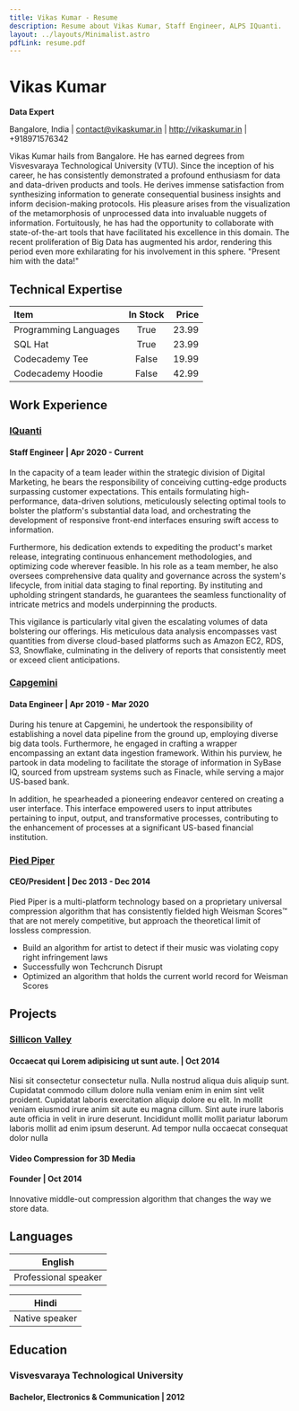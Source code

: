 ```yaml
---
title: Vikas Kumar - Resume
description: Resume about Vikas Kumar, Staff Engineer, ALPS IQuanti.
layout: ../layouts/Minimalist.astro
pdfLink: resume.pdf
---
```


# Vikas Kumar

**Data Expert**

Bangalore, India | contact@vikaskumar.in | http://vikaskumar.in | +918971576342

Vikas Kumar hails from Bangalore. He has earned degrees from Visvesvaraya Technological University (VTU). Since the inception of his career, he has consistently demonstrated a profound enthusiasm for data and data-driven products and tools. He derives immense satisfaction from synthesizing information to generate consequential business insights and inform decision-making protocols. His pleasure arises from the visualization of the metamorphosis of unprocessed data into invaluable nuggets of information. Fortuitously, he has had the opportunity to collaborate with state-of-the-art tools that have facilitated his excellence in this domain. The recent proliferation of Big Data has augmented his ardor, rendering this period even more exhilarating for his involvement in this sphere. "Present him with the data!"

## Technical Expertise

| Item              | In Stock | Price |
| :---------------- | :------: | ----: |
| Programming Languages        |   True   | 23.99 |
| SQL Hat           |   True   | 23.99 |
| Codecademy Tee    |  False   | 19.99 |
| Codecademy Hoodie |  False   | 42.99 |

## Work Experience

### [IQuanti](https://www.alps.ai/)

#### Staff Engineer | Apr 2020 - Current

In the capacity of a team leader within the strategic division of Digital Marketing, he bears the responsibility of conceiving cutting-edge products surpassing customer expectations. This entails formulating high-performance, data-driven solutions, meticulously selecting optimal tools to bolster the platform's substantial data load, and orchestrating the development of responsive front-end interfaces ensuring swift access to information.

Furthermore, his dedication extends to expediting the product's market release, integrating continuous enhancement methodologies, and optimizing code wherever feasible. In his role as a team member, he also oversees comprehensive data quality and governance across the system's lifecycle, from initial data staging to final reporting. By instituting and upholding stringent standards, he guarantees the seamless functionality of intricate metrics and models underpinning the products.

This vigilance is particularly vital given the escalating volumes of data bolstering our offerings. His meticulous data analysis encompasses vast quantities from diverse cloud-based platforms such as Amazon EC2, RDS, S3, Snowflake, culminating in the delivery of reports that consistently meet or exceed client anticipations.

### [Capgemini](https://www.capgemini.com/in-en/)

#### Data Engineer | Apr 2019 - Mar 2020

During his tenure at Capgemini, he undertook the responsibility of establishing a novel data pipeline from the ground up, employing diverse big data tools. Furthermore, he engaged in crafting a wrapper encompassing an extant data ingestion framework. Within his purview, he partook in data modeling to facilitate the storage of information in SyBase IQ, sourced from upstream systems such as Finacle, while serving a major US-based bank. 

In addition, he spearheaded a pioneering endeavor centered on creating a user interface. This interface empowered users to input attributes pertaining to input, output, and transformative processes, contributing to the enhancement of processes at a significant US-based financial institution.

### [Pied Piper](http://piedpiper.com/)

#### CEO/President | Dec 2013 - Dec 2014

Pied Piper is a multi-platform technology based on a proprietary universal compression algorithm that has consistently fielded high Weisman Scores™ that are not merely competitive, but approach the theoretical limit of lossless compression.

- Build an algorithm for artist to detect if their music was violating copy right infringement laws
- Successfully won Techcrunch Disrupt
- Optimized an algorithm that holds the current world record for Weisman Scores

## Projects

### [Sillicon Valley](<https://en.wikipedia.org/wiki/Silicon_Valley_(TV_series)>)

#### Occaecat qui Lorem adipisicing ut sunt aute. | Oct 2014

Nisi sit consectetur consectetur nulla. Nulla nostrud aliqua duis aliquip sunt. Cupidatat commodo cillum dolore nulla veniam enim in enim sint velit proident. Cupidatat laboris exercitation aliquip dolore eu elit. In mollit veniam eiusmod irure anim sit aute eu magna cillum. Sint aute irure laboris aute officia in velit in irure deserunt. Incididunt mollit mollit pariatur laborum laboris mollit ad enim ipsum deserunt. Ad tempor nulla occaecat consequat dolor nulla

#### Video Compression for 3D Media

#### Founder | Oct 2014

Innovative middle-out compression algorithm that changes the way we store data.

## Languages

| English        |
| -------------- |
| Professional speaker |

| Hindi        |
| -------------- |
| Native speaker |

## Education

### Visvesvaraya Technological University

#### Bachelor, Electronics & Communication | 2012
